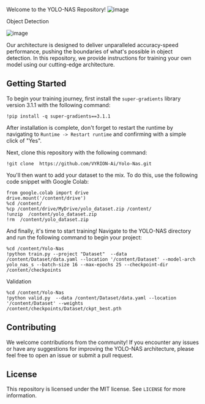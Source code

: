 Welcome to the YOLO-NAS Repository!
![image](https://github.com/totoadel/Yolo-Nas/assets/23275255/6894bb61-3e84-46ef-af81-a5f69a9ee306)

Object Detection

![image](https://github.com/totoadel/Yolo-Nas/assets/23275255/8a317ed3-2c3c-4fdb-ba44-be7e3e25db67)

Our architecture is designed to deliver unparalleled accuracy-speed performance, pushing the boundaries of what's possible in object detection. In this repository, we provide instructions for training your own model using our cutting-edge architecture.

## Getting Started

To begin your training journey, first install the `super-gradients` library version 3.1.1 with the following command:

```
!pip install -q super-gradients==3.1.1
```

After installation is complete, don't forget to restart the runtime by navigating to `Runtime -> Restart runtime` and confirming with a simple click of "Yes".

Next, clone this repository with the following command:

```
!git clone  https://github.com/VYRION-Ai/Yolo-Nas.git
```

You'll then want to add your dataset to the mix. To do this, use the following code snippet with Google Colab:

```
from google.colab import drive
drive.mount('/content/drive')
%cd /content/
%cp /content/drive/MyDrive/yolo_dataset.zip /content/
!unzip  /content/yolo_dataset.zip
!rm  /content/yolo_dataset.zip
```

And finally, it's time to start training! Navigate to the YOLO-NAS directory and run the following command to begin your project:

```
%cd /content/Yolo-Nas
!python train.py --project "Dataset"  --data /content/Dataset/data.yaml --location '/content/Dataset' --model-arch yolo_nas_s --batch-size 16 --max-epochs 25 --checkpoint-dir /content/checkpoints
```
Validation
```
%cd /content/Yolo-Nas
!python valid.py  --data /content/Dataset/data.yaml --location '/content/Dataset' --weights /content/checkpoints/Dataset/ckpt_best.pth
```
## Contributing

We welcome contributions from the community! If you encounter any issues or have any suggestions for improving the YOLO-NAS architecture, please feel free to open an issue or submit a pull request.

## License

This repository is licensed under the MIT license. See `LICENSE` for more information.
